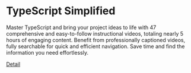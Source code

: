 # TypeScript Simplified

Master TypeScript and bring your project ideas to life with 47 comprehensive and easy-to-follow instructional videos, totaling nearly 5 hours of engaging content. Benefit from professionally captioned videos, fully searchable for quick and efficient navigation. Save time and find the information you need effortlessly. 

[Detail](https://eduitfree.com/courses/typescript-simplified)